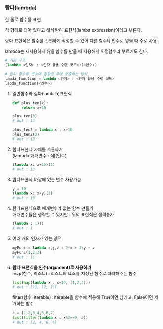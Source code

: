 ### 람다(lambda)
한 줄로 함수를 표현

식 형태로 되어 있다고 해서 람다 표현식(lamba expression)이라고 부른다.  

람다 표현식은 함수를 간편하게 작성할 수 있어 다른 함수의 인수로 넣을 때 주로 사용

lambda는 재사용하지 않을 함수를 만들 때 사용해서 익명함수라 부르기도 한다.

```python
# 기본 구조
(lambda <인자> : <인자 활용 수행 코드>)(<인수>)

# 람다 함수를 변수에 할당한 후에 호출하는 방식
lamda_function = lambda <인자> : <인자 활용 수행 코드>
labda_function(<인수>)
```

1. 일반함수와 람다(lambda)표현식  
    ```python
    def plus_ten(x):
        return x+10
    
    plus_ten(3) 
    # out : 13
    ```
    ```python
    plus_ten2 = lambda x : x+10
    plus_ten2(3)
    # out : 13
    ```
    
2. 람다표현식 자체를 호출하기  
   (lambda 매개변수 : 식)(인수)
    ```python
    (lambda x: x+10)(3)
    # out : 13
    ```
   
3. 람다표현식 바깥에 있는 변수 사용가능
    ```python
    y = 10
    (lambda x: x+y)(3)
    # out : 13
    ```
    
4. 람다표현식으로 매개변수가 없는 함수 만들기  
   매개변수들은 생략할 수 있지만 : 뒤의 표현식은 생략불가
   
    ```python
    (lambda : 1)()
    # out : 1
    ```
   
5. 여러 개의 인자가 있는 경우

   ```python
   myFunc = lambda x,y,z : 2*x + 3*y + z
   myFunc(1,2,3)
   # out : 11
   ```

5. **람다 표현식을 인수(argument)로 사용하기**  
   map(함수, 리스트) : 리스트의 요소를 지정된 함수로 처리해주는 함수  
   
    ```python
    list(map(lambda x : x+10, [1,2,3]))
    # out : [11, 12, 13]
    ```
    filter(함수, iterable) : iterable을 함수에 적용해 True이면 남기고, False이면 제거하는 함수
    ```python
    a = [1,2,3,4,5,6,7]
    list(filter(lambda x : x%2==0, a))
    # out : [2, 4, 6, 8]
    ```

